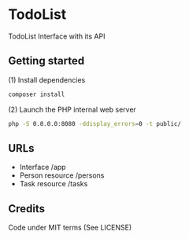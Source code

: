 # TodoList
TodoList Interface with its API

## Getting started

(1) Install dependencies
```bash
composer install
```

(2) Launch the PHP internal web server
```bash
php -S 0.0.0.0:8080 -ddisplay_errors=0 -t public/
```

## URLs

* Interface /app
* Person resource /persons
* Task resource /tasks

## Credits
Code under MIT terms (See LICENSE)
